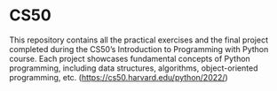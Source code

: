 # CS50
This repository contains all the practical exercises and the final project completed during the CS50’s Introduction to Programming with Python course. Each project showcases fundamental concepts of Python programming, including data structures, algorithms, object-oriented programming, etc. (https://cs50.harvard.edu/python/2022/)
